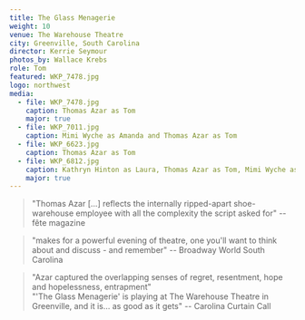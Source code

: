 ```yaml
---
title: The Glass Menagerie
weight: 10
venue: The Warehouse Theatre
city: Greenville, South Carolina
director: Kerrie Seymour
photos_by: Wallace Krebs
role: Tom
featured: WKP_7478.jpg
logo: northwest
media:
  - file: WKP_7478.jpg
    caption: Thomas Azar as Tom
    major: true
  - file: WKP_7011.jpg
    caption: Mimi Wyche as Amanda and Thomas Azar as Tom
  - file: WKP_6623.jpg
    caption: Thomas Azar as Tom
  - file: WKP_6812.jpg
    caption: Kathryn Hinton as Laura, Thomas Azar as Tom, Mimi Wyche as Amanda
    major: true
---
```


> "Thomas Azar [...] reflects the internally ripped-apart shoe-warehouse employee with all the complexity the script asked for" -- fête magazine

> "makes for a powerful evening of theatre, one you'll want to think about and discuss - and remember" -- Broadway World South Carolina

> "Azar captured the overlapping senses of regret, resentment, hope and hopelessness, entrapment"  
"'The Glass Menagerie' is playing at The Warehouse Theatre in Greenville, and it is… as good as it gets" -- Carolina Curtain Call
